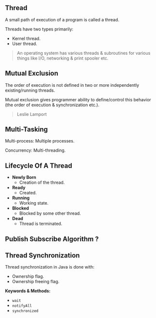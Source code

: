 ## Thread

A small path of execution of a program is called a thread.

Threads have two types primarily:

- Kernel thread.
- User thread.

> An operating system has various threads & subroutines for various things like I/O, networking & print spooler etc.


## Mutual Exclusion

The order of execution is not defined in two or more independently existing/running threads.

Mutual exclusion gives programmer ability to define/control this behavior (the order of execution & synchronization etc.).

> Leslie Lamport

## Multi-Tasking

Multi-process: Multiple processes.

Concurrency: Multi-threading.

## Lifecycle Of A Thread

- **Newly Born**
  - Creation of the thread.
- **Ready** 
  - Created.
- **Running**
  - Working state.
- **Blocked**
  - Blocked by some other thread.
- **Dead**
  - Thread is terminated.

## Publish Subscribe Algorithm ?

## Thread Synchronization

Thread synchronization in Java is done with:

- Ownership flag.
- Ownership freeing flag.

**Keywords & Methods:**

- `wait`
- `notifyAll`
- `synchronized`
